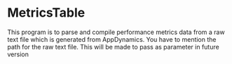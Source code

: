 # MetricsTable
This program is to parse and compile performance metrics data from a raw text file which is generated from AppDynamics. 
You have to mention the path for the raw text file. This will be made to pass as parameter in future version
